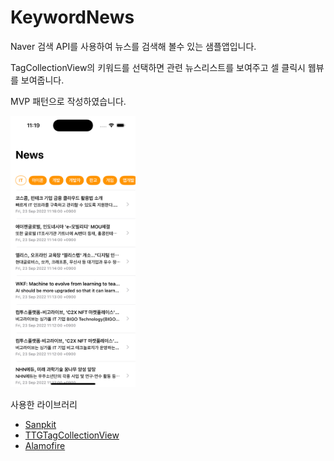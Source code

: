 # KeywordNews

Naver 검색 API를 사용하여 뉴스를 검색해 볼수 있는 샘플앱입니다.

TagCollectionView의 키워드를 선택하면 관련 뉴스리스트를 보여주고 셀 클릭시 웹뷰를 보여줍니다. 

MVP 패턴으로 작성하였습니다. 

<p>
<img src="screenshot_01.png" width="200">
</p>


사용한 라이브러리
- [Sanpkit](https://github.com/SnapKit/SnapKit)
- [TTGTagCollectionView](https://github.com/zekunyan/TTGTagCollectionView)
- [Alamofire](https://github.com/Alamofire/Alamofire)
